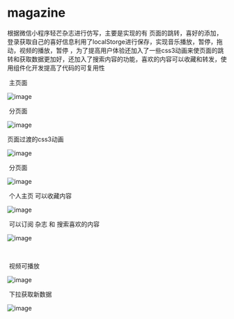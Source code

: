 # magazine
根据微信小程序轻芒杂志进行仿写，主要是实现的有 页面的跳转，喜好的添加，登录获取自己的喜好信息利用了localStorge进行保存，实现音乐播放，暂停，拖动，视频的播放，暂停 ，为了提高用户体验还加入了一些css3动画来使页面的跳转和获取数据更加好，还加入了搜索内容的功能，喜欢的内容可以收藏和转发，使用组件化开发提高了代码的可复用性

​	主页面

![image](https://github.com/gituserrzx/magazine/screenshots/blob/master/1551178716139.png)

​		分页面

![image](https://github.com/gituserrzx/magazine/screenshots/blob/master/1551178756391.png)



页面过渡的css3动画

![image](https://github.com/gituserrzx/magazine/screenshots/blob/master/1551178776657.png)



​		分页面

![image](https://github.com/gituserrzx/magazine/screenshots/blob/master/1551178787469.png)



​		个人主页  可以收藏内容

![image](https://github.com/gituserrzx/magazine/screenshots/blob/master/1551178806927.png)



​			可以订阅 杂志 和 搜索喜欢的内容

![image](https://github.com/gituserrzx/magazine/screenshots/blob/master/1551179186773.png)

​		       

​		视频可播放

![image](https://github.com/gituserrzx/magazine/screenshots/blob/master/1551179214304.png)



​		下拉获取新数据

![image](https://github.com/gituserrzx/magazine/screenshots/blob/master/1551179307433.png)

​	   	

